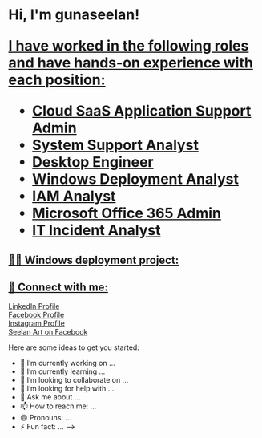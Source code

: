 <h1>Hi, I'm gunaseelan! <br/><a href="(https://github.com/Gunaseelan2507/Gunaseelan-Rajadurai)">
<p>I have worked in the following roles and have hands-on experience with each position:</p>
<ul>
    <li>Cloud SaaS Application Support Admin</li>
    <li>System Support Analyst</li>
    <li>Desktop Engineer</li>
    <li>Windows Deployment Analyst</li>
    <li>IAM Analyst</li>
    <li>Microsoft Office 365 Admin</li>
    <li>IT Incident Analyst</li>
</ul>
</h1>

<h2>👨‍💻 Windows deployment project:</h2>





<h2> 🤳 Connect with me:</h2>
<a href="https://www.linkedin.com/in/gunaseelan-rajadurai/" target="_blank">LinkedIn Profile</a><br>
<a href="https://www.facebook.com/profile.php?id=100063591582409" target="_blank">Facebook Profile</a><br>
<a href="https://www.instagram.com/gunaseelan_rajadurai/" target="_blank">Instagram Profile</a><br>
<a href="https://www.facebook.com/SEELANART/" target="_blank">Seelan Art on Facebook</a>


Here are some ideas to get you started:

- 🔭 I’m currently working on ...
- 🌱 I’m currently learning ...
- 👯 I’m looking to collaborate on ...
- 🤔 I’m looking for help with ...
- 💬 Ask me about ...
- 📫 How to reach me: ...
- 😄 Pronouns: ...
- ⚡ Fun fact: ...
-->
